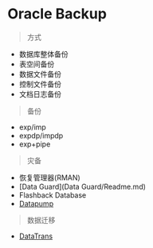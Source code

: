 # Oracle Backup

> 方式

- 数据库整体备份
- 表空间备份
- 数据文件备份
- 控制文件备份
- 文档日志备份

> 备份

- exp/imp
- expdp/impdp
- exp+pipe

> 灾备

- 恢复管理器(RMAN)
- [Data Guard](Data Guard/Readme.md)
- Flashback Database
- [Datapump](Datapump.md)

> 数据迁移

- [DataTrans](DataTrans/Readme.md)

